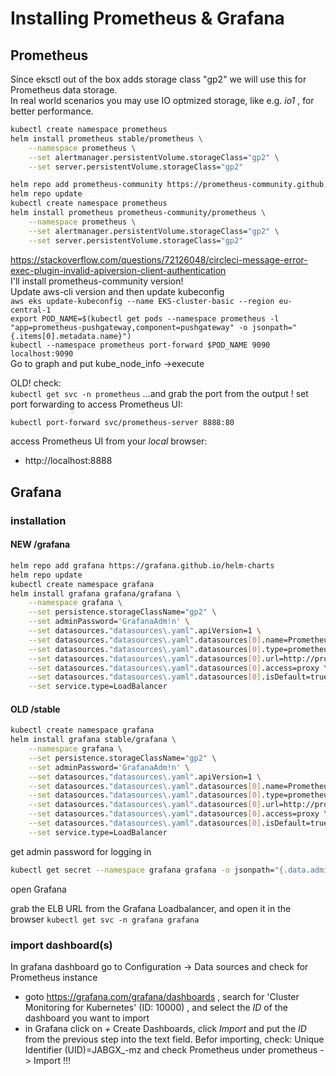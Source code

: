 # Installing Prometheus & Grafana

## Prometheus
Since eksctl out of the box adds storage class "gp2" we will use this for Prometheus data storage.  
In real world scenarios you may use IO optmized storage, like e.g. _io1_ , for better performance.

```bash
kubectl create namespace prometheus
helm install prometheus stable/prometheus \
    --namespace prometheus \
    --set alertmanager.persistentVolume.storageClass="gp2" \
    --set server.persistentVolume.storageClass="gp2"
```
```bash
helm repo add prometheus-community https://prometheus-community.github.io/helm-charts
helm repo update
kubectl create namespace prometheus
helm install prometheus prometheus-community/prometheus \
    --namespace prometheus \
    --set alertmanager.persistentVolume.storageClass="gp2" \
    --set server.persistentVolume.storageClass="gp2"
```

https://stackoverflow.com/questions/72126048/circleci-message-error-exec-plugin-invalid-apiversion-client-authentication \
I'll install prometheus-community version! \
Update aws-cli version and then update kubeconfig \
`aws eks update-kubeconfig --name EKS-cluster-basic --region eu-central-1` \
`export POD_NAME=$(kubectl get pods --namespace prometheus -l "app=prometheus-pushgateway,component=pushgateway" -o jsonpath="{.items[0].metadata.name}")` \
`kubectl --namespace prometheus port-forward $POD_NAME 9090` \
`localhost:9090` \
Go to graph and put kube_node_info ->execute

OLD!
check:  
```kubectl get svc -n prometheus```
...and grab the port from the output !
set port forwarding to access Prometheus UI:
```bash
kubectl port-forward svc/prometheus-server 8888:80
```
access Prometheus UI from your *local* browser:
* http://localhost:8888

## Grafana

### installation

#### NEW /grafana
```bash
helm repo add grafana https://grafana.github.io/helm-charts
helm repo update
kubectl create namespace grafana
helm install grafana grafana/grafana \
    --namespace grafana \
    --set persistence.storageClassName="gp2" \
    --set adminPassword='GrafanaAdm!n' \
    --set datasources."datasources\.yaml".apiVersion=1 \
    --set datasources."datasources\.yaml".datasources[0].name=Prometheus \
    --set datasources."datasources\.yaml".datasources[0].type=prometheus \
    --set datasources."datasources\.yaml".datasources[0].url=http://prometheus-server.prometheus.svc.cluster.local \
    --set datasources."datasources\.yaml".datasources[0].access=proxy \
    --set datasources."datasources\.yaml".datasources[0].isDefault=true \
    --set service.type=LoadBalancer
```
#### OLD /stable
```bash
kubectl create namespace grafana
helm install grafana stable/grafana \
    --namespace grafana \
    --set persistence.storageClassName="gp2" \
    --set adminPassword='GrafanaAdm!n' \
    --set datasources."datasources\.yaml".apiVersion=1 \
    --set datasources."datasources\.yaml".datasources[0].name=Prometheus \
    --set datasources."datasources\.yaml".datasources[0].type=prometheus \
    --set datasources."datasources\.yaml".datasources[0].url=http://prometheus-server.prometheus.svc.cluster.local \
    --set datasources."datasources\.yaml".datasources[0].access=proxy \
    --set datasources."datasources\.yaml".datasources[0].isDefault=true \
    --set service.type=LoadBalancer
```

get admin password for logging in

```bash
kubectl get secret --namespace grafana grafana -o jsonpath="{.data.admin-password}" | base64 --decode ; echo
```

open Grafana

grab the ELB URL from the Grafana Loadbalancer, and open it in the browser
```kubectl get svc -n grafana grafana```

### import dashboard(s)

In grafana dashboard go to Configuration -> Data sources and check for Prometheus instance

* goto https://grafana.com/grafana/dashboards , search for 'Cluster Monitoring for Kubernetes' (ID: 10000) , and select the *ID* of the dashboard you want to import  
* in Grafana click on *+*  Create Dashboards, click *Import* and put the *ID* from the previous step into the text field. Befor importing, check: Unique Identifier (UID)=JABGX_-mz and check Prometheus under prometheus -> Import !!!




